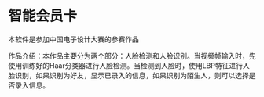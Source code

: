 # 智能会员卡
本软件是参加中国电子设计大赛的参赛作品

作品介绍：本作品主要分为两个部分：人脸检测和人脸识别。当视频帧输入时，先使用训练好的Haar分类器进行人脸检测。当检测到人脸时，使用LBP特征进行人脸识别，如果识别为好友，显示已录入的信息，如果识别为陌生人，则可以选择是否录入信息。
